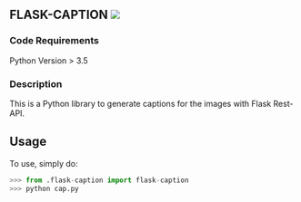 ## FLASK-CAPTION [![](https://img.shields.io/github/license/sourcerer-io/hall-of-fame.svg?colorB=ff0000)](https://github.com/yaswanthpalaghat/flask-caption/blob/master/LICENSE)  
### Code Requirements
Python Version > 3.5

### Description
This is a Python library to generate captions for the images with Flask Rest-API.

## Usage

To use, simply do:
    
```python
>>> from .flask-caption import flask-caption
>>> python cap.py
```
